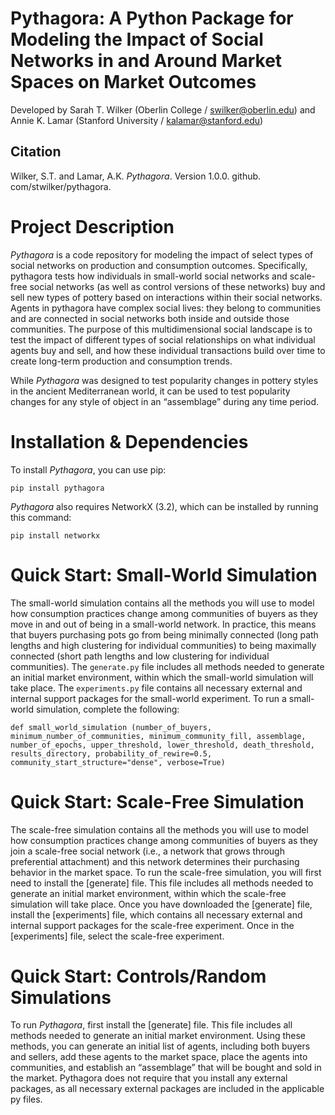 
# Pythagora: A Python Package for Modeling the Impact of Social Networks in and Around Market Spaces on Market Outcomes
Developed by Sarah T. Wilker (Oberlin College / swilker@oberlin.edu) and Annie K. Lamar (Stanford University / kalamar@stanford.edu)

## Citation

Wilker, S.T. and Lamar, A.K. _Pythagora_. Version 1.0.0. github.
com/stwilker/pythagora. 


# Project Description
_Pythagora_ is a code repository for modeling the impact of select types of social networks on production and consumption outcomes. Specifically, pythagora tests how individuals in small-world social networks and scale-free social networks (as well as control versions of these networks) buy and sell new types of pottery based on interactions within their social networks. Agents in pythagora have complex social lives: they belong to communities and are connected in social networks both inside and outside those communities. The purpose of this multidimensional social landscape is to test the impact of different types of social relationships on what individual agents buy and sell, and how these individual transactions build over time to create long-term production and consumption trends. 

While _Pythagora_ was designed to test popularity changes in pottery styles in the ancient Mediterranean world, it 
can be used to test popularity changes for any style of object in an “assemblage” during any time period.  

# Installation & Dependencies

To install _Pythagora_, you can use pip:

`pip install pythagora`

_Pythagora_ also requires NetworkX (3.2), which can be installed by running this command:

`pip install networkx`

# Quick Start: Small-World Simulation
The small-world simulation contains all the methods you will use to model how consumption practices change among 
communities of buyers  as they move in and out of being in a small-world network. 
In practice, this means that buyers purchasing pots go from being minimally connected 
(long path lengths and high clustering for individual communities) to being maximally connected 
(short path lengths and low clustering for individual communities). The `generate.py` file includes all methods 
needed to generate an initial market environment, within which the small-world simulation will take place. 
The `experiments.py` file contains all necessary external and internal support packages for the 
small-world experiment. To run a small-world simulation, complete the following:

`def small_world_simulation (number_of_buyers,
                            minimum_number_of_communities,
                            minimum_community_fill,
                            assemblage,
                            number_of_epochs,
                            upper_threshold,
                            lower_threshold,
                            death_threshold,
                            results_directory,
                            probability_of_rewire=0.5,
                            community_start_structure="dense",
                            verbose=True)`

# Quick Start: Scale-Free Simulation
The scale-free simulation contains all the methods you will use to model how consumption practices change among communities of buyers  as they join a scale-free social network (i.e., a network that grows through preferential attachment) and this network determines their purchasing behavior in the market space. To run the scale-free simulation, you will first need to install the [generate] file. This file includes all methods needed to generate an initial market environment, within which the scale-free simulation will take place. Once you have downloaded the [generate] file, install the [experiments] file,  which contains all necessary external and internal support packages for the scale-free experiment. Once in the [experiments] file, select the scale-free experiment. 


# Quick Start: Controls/Random Simulations

To run _Pythagora_, first install the [generate] file. This file includes all methods needed to generate an initial 
market environment. Using these methods, you can generate an initial list of agents, including both buyers and sellers, add these agents to the market space, place the agents into communities, and establish an “assemblage” that will be bought and sold in the market. Pythagora does not require that you install any external packages, as all necessary external packages are included in the applicable py files. 
